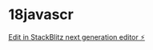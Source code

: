 # 18javascr

[Edit in StackBlitz next generation editor ⚡️](https://stackblitz.com/~/github.com/adriankoder5/18javascr)